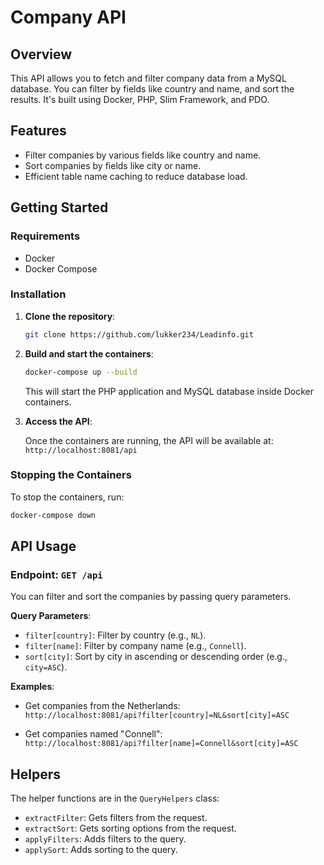# Company API

## Overview

This API allows you to fetch and filter company data from a MySQL database. You can filter by fields like country and name, and sort the results. It's built using Docker, PHP, Slim Framework, and PDO.

## Features

- Filter companies by various fields like country and name.
- Sort companies by fields like city or name.
- Efficient table name caching to reduce database load.

## Getting Started

### Requirements

- Docker
- Docker Compose

### Installation

1. **Clone the repository**:

    ```bash
    git clone https://github.com/lukker234/Leadinfo.git
    ```

2. **Build and start the containers**:

    ```bash
    docker-compose up --build
    ```

    This will start the PHP application and MySQL database inside Docker containers.

3. **Access the API**:

    Once the containers are running, the API will be available at:  
    `http://localhost:8081/api`

### Stopping the Containers

To stop the containers, run:

```bash
docker-compose down
```

## API Usage

### Endpoint: `GET /api`

You can filter and sort the companies by passing query parameters.

**Query Parameters**:
- `filter[country]`: Filter by country (e.g., `NL`).
- `filter[name]`: Filter by company name (e.g., `Connell`).
- `sort[city]`: Sort by city in ascending or descending order (e.g., `city=ASC`).

**Examples**:
- Get companies from the Netherlands:  
  `http://localhost:8081/api?filter[country]=NL&sort[city]=ASC`
  
- Get companies named "Connell":  
  `http://localhost:8081/api?filter[name]=Connell&sort[city]=ASC`

## Helpers

The helper functions are in the `QueryHelpers` class:
- `extractFilter`: Gets filters from the request.
- `extractSort`: Gets sorting options from the request.
- `applyFilters`: Adds filters to the query.
- `applySort`: Adds sorting to the query.

